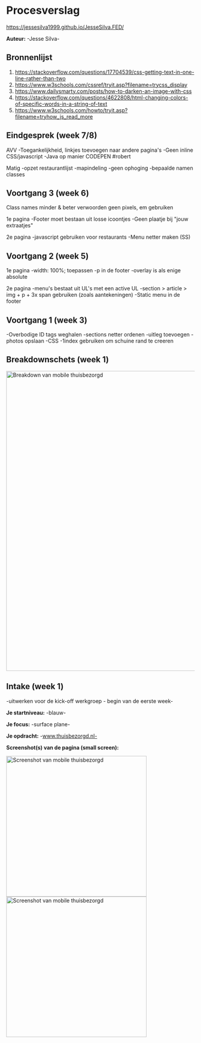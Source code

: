 # Procesverslag

https://jessesilva1999.github.io/JesseSilva.FED/

**Auteur:** -Jesse Silva-


## Bronnenlijst
1. https://stackoverflow.com/questions/17704539/css-getting-text-in-one-line-rather-than-two
2. https://www.w3schools.com/cssref/tryit.asp?filename=trycss_display
3. https://www.dailysmarty.com/posts/how-to-darken-an-image-with-css
4. https://stackoverflow.com/questions/4622808/html-changing-colors-of-specific-words-in-a-string-of-text
5. https://www.w3schools.com/howto/tryit.asp?filename=tryhow_js_read_more



## Eindgesprek (week 7/8)

AVV
-Toegankelijkheid, linkjes toevoegen naar andere pagina's
-Geen inline CSS/javascript
-Java op manier CODEPEN #robert

Matig
-opzet restaurantlijst
-mapindeling
-geen ophoging
-bepaalde namen classes

## Voortgang 3 (week 6)

Class names minder & beter verwoorden
geen pixels, em gebruiken

1e pagina
-Footer moet bestaan uit losse icoontjes
-Geen plaatje bij "jouw extraatjes"

2e pagina
-javascript gebruiken voor restaurants
-Menu netter maken (SS)

## Voortgang 2 (week 5)

1e pagina
-width: 100%; toepassen
-p in de footer
-overlay is als enige absolute

2e pagina
-menu's bestaat uit UL's met een active UL
-section > article > img + p + 3x span gebruiken (zoals aantekeningen)
-Static menu in de footer

## Voortgang 1 (week 3)

-Overbodige ID tags weghalen
-sections netter ordenen
-uitleg toevoegen
-photos opslaan
-CSS -1index gebruiken om schuine rand te creeren

## Breakdownschets (week 1)
<img src="images/Breakdown.Thuisbezorgd.png" width="800px" alt="Breakdown van mobile thuisbezorgd">


## Intake (week 1)
-uitwerken voor de kick-off werkgroep - begin van de eerste week-

**Je startniveau:** -blauw-

**Je focus:** -surface plane-

**Je opdracht:** -www.thuisbezorgd.nl-

**Screenshot(s) van de pagina (small screen):**

<img src="images/Foto.thuisbezorgd.jpeg" width="375px" alt="Screenshot van mobile thuisbezorgd">
<img src="images/pagina2.png" width="375px" alt="Screenshot van mobile thuisbezorgd">

